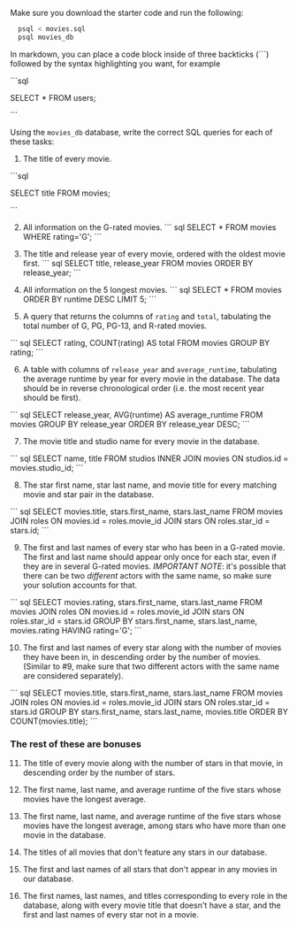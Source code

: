 Make sure you download the starter code and run the following:

```sh
  psql < movies.sql
  psql movies_db
```

In markdown, you can place a code block inside of three backticks (```) followed by the syntax highlighting you want, for example

\```sql

SELECT \* FROM users;

\```

Using the `movies_db` database, write the correct SQL queries for each of these tasks:

1.  The title of every movie.

\```sql

SELECT title FROM movies;

\```

2.  All information on the G-rated movies.
\``` sql
SELECT * FROM movies WHERE rating='G';
\```

3.  The title and release year of every movie, ordered with the
    oldest movie first.
\``` sql
SELECT title, release_year FROM movies ORDER BY release_year;
\```  


4.  All information on the 5 longest movies.
\``` sql
SELECT * FROM movies ORDER BY runtime DESC LIMIT 5;
\```

5.  A query that returns the columns of `rating` and `total`, tabulating the
    total number of G, PG, PG-13, and R-rated movies.

\``` sql
 SELECT rating, COUNT(rating) AS total FROM movies GROUP BY rating;
 \```

6.  A table with columns of `release_year` and `average_runtime`,
    tabulating the average runtime by year for every movie in the database. The data should be in reverse chronological order (i.e. the most recent year should be first).

\``` sql
SELECT release_year, AVG(runtime) AS average_runtime FROM movies GROUP BY release_year ORDER BY release_year DESC;
\```

7.  The movie title and studio name for every movie in the
    database.

\``` sql
SELECT name, title FROM studios INNER JOIN movies ON studios.id = movies.studio_id;
\```

8.  The star first name, star last name, and movie title for every
    matching movie and star pair in the database.

\``` sql
SELECT movies.title, stars.first_name, stars.last_name FROM movies JOIN roles ON movies.id = roles.movie_id JOIN stars ON roles.star_id = stars.id;
\```

9.  The first and last names of every star who has been in a G-rated movie. The first and last name should appear only once for each star, even if they are in several G-rated movies. *IMPORTANT NOTE*: it's possible that there can be two *different* actors with the same name, so make sure your solution accounts for that.

\``` sql
SELECT movies.rating, stars.first_name, stars.last_name FROM movies JOIN roles ON movies.id = roles.movie_id JOIN stars ON roles.star_id = stars.id GROUP BY stars.first_name, stars.last_name, movies.rating HAVING rating='G';
\```

10. The first and last names of every star along with the number
    of movies they have been in, in descending order by the number of movies. (Similar to #9, make sure
    that two different actors with the same name are considered separately).

\``` sql
SELECT movies.title, stars.first_name, stars.last_name FROM movies JOIN roles ON movies.id = roles.movie_id JOIN stars ON roles.star_id = stars.id GROUP BY stars.first_name, stars.last_name, movies.title ORDER BY COUNT(movies.title);
\```
### The rest of these are bonuses

11. The title of every movie along with the number of stars in
    that movie, in descending order by the number of stars.

12. The first name, last name, and average runtime of the five
    stars whose movies have the longest average.

13. The first name, last name, and average runtime of the five
    stars whose movies have the longest average, among stars who have more than one movie in the database.

14. The titles of all movies that don't feature any stars in our
    database.

15. The first and last names of all stars that don't appear in any movies in our database.

16. The first names, last names, and titles corresponding to every
    role in the database, along with every movie title that doesn't have a star, and the first and last names of every star not in a movie.
